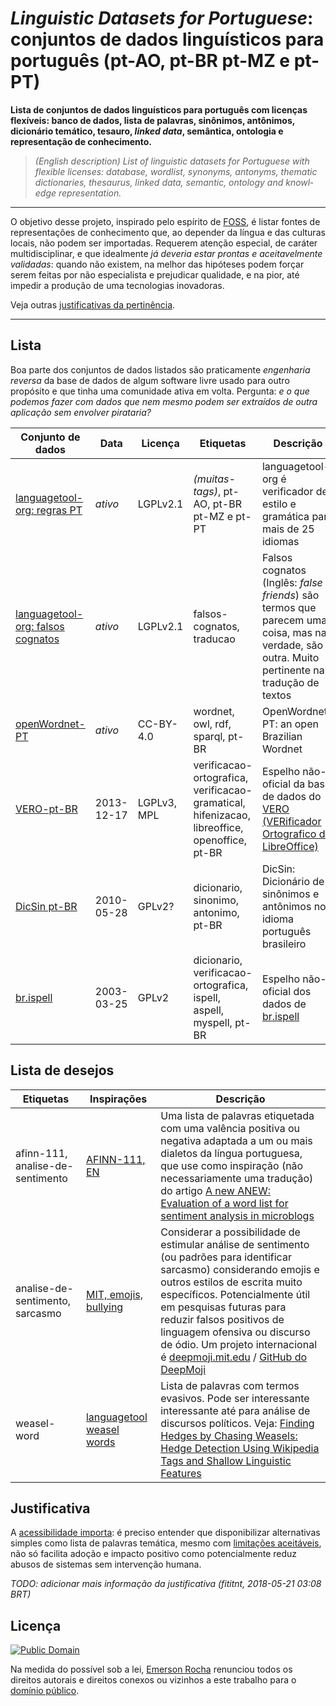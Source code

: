 # _Linguistic Datasets for Portuguese_: conjuntos de dados linguísticos para português (pt-AO, pt-BR pt-MZ e pt-PT)
**Lista de conjuntos de dados linguísticos para
português com licenças flexíveis: banco de dados, lista de palavras, sinônimos,
antônimos, dicionário temático, tesauro, _linked data_, semântica, ontologia e
representação de conhecimento.**

<blockquote><em lang="en">
(English description) List of linguistic datasets for Portuguese
with flexible licenses: database, wordlist, synonyms, antonyms,
thematic dictionaries, thesaurus, linked data, semantic, ontology and
knowledge representation.
</em></blockquote>

---

O objetivo desse projeto, inspirado pelo espírito de [FOSS](https://pt.wikipedia.org/wiki/Software_livre_e_de_c%C3%B3digo_aberto),
é listar fontes de representações de conhecimento que, ao depender da língua
e das culturas locais, não podem ser importadas. Requerem atenção especial, de
caráter multidisciplinar, e que idealmente _já deveria estar prontas e
aceitavelmente validadas_: quando não existem, na melhor das hipóteses podem
forçar serem feitas por não especialista e prejudicar qualidade, e na pior, até
impedir a produção de uma tecnologias inovadoras.

Veja outras [justificativas da pertinência](#justificativa).

<!--
Veja também [termos chave para inspirar pesquisas relacionadas](termos-chave.md).
-->

---

## Lista

Boa parte dos conjuntos de dados listados são praticamente _engenharia reversa_
da base de dados de algum software livre usado para outro propósito e que tinha
uma comunidade ativa em volta. Pergunta: _e o que podemos fazer com dados que
nem mesmo podem ser extraídos de outra aplicação sem envolver pirataria?_

| Conjunto de dados | Data | Licença | Etiquetas | Descrição |
| --- | --- | --- | --- | --- |
| [languagetool-org: regras PT](https://github.com/languagetool-org/languagetool/tree/master/languagetool-language-modules/pt/src/main/resources/org/languagetool/rules/pt) | _ativo_ | LGPLv2.1 |  _(muitas-tags)_, pt-AO, pt-BR pt-MZ e pt-PT | languagetool-org é verificador de estilo e gramática para mais de 25 idiomas |
| [languagetool-org: falsos cognatos](https://github.com/languagetool-org/languagetool/blob/master/languagetool-core/src/main/resources/org/languagetool/rules/false-friends.xml) | _ativo_ | LGPLv2.1 | falsos-cognatos, traducao | Falsos cognatos (Inglês: _false friends_) são termos que parecem uma coisa, mas na verdade, são outra. Muito pertinente na tradução de textos |
| [openWordnet-PT](https://github.com/own-pt/openWordnet-PT) | _ativo_ | CC-BY-4.0 | wordnet, owl, rdf, sparql, pt-BR | OpenWordnet-PT: an open Brazilian Wordnet |
| [VERO-pt-BR](https://github.com/fititnt/VERO-pt-BR_verificador-ortografico-portugues-brasileiro) | 2013-12-17 | LGPLv3, MPL | verificacao-ortografica, verificacao-gramatical, hifenizacao, libreoffice, openoffice, pt-BR | Espelho não-oficial da base de dados do [VERO (VERificador Ortografico do LibreOffice)](https://pt-br.libreoffice.org/projetos/vero) |
| [DicSin pt-BR](https://github.com/fititnt/DicSin-dicionario-sinonimos-portugues-brasileiro) | 2010-05-28 | GPLv2? | dicionario, sinonimo, antonimo, pt-BR | DicSin: Dicionário de sinônimos e antônimos no idioma português brasileiro |
| [br.ispell](https://github.com/fititnt/br.ispell-dicionario-portugues-brasileiro) | 2003-03-25 | GPLv2 | dicionario, verificacao-ortografica, ispell, aspell, myspell, pt-BR | Espelho não-oficial dos dados de [br.ispell](https://www.ime.usp.br/~ueda/br.ispell/) |

## Lista de desejos

<!--
Essa abordagem é útil a curto prazo, porém o
pensamento a médio e longo prazo poderia ativamente estimular que governos e
universidades desenvolvam conjunto de dados úteis
-->

| Etiquetas | Inspirações | Descrição |
| --- | --- | --- |
| afinn-111, analise-de-sentimento | [AFINN-111, EN](http://www2.imm.dtu.dk/pubdb/views/publication_details.php?id=6010) | Uma lista de palavras etiquetada com uma valência positiva ou negativa adaptada a um ou mais dialetos da língua portuguesa, que use como inspiração (não necessariamente uma tradução) do artigo [A new ANEW: Evaluation of a word list for sentiment analysis in microblogs](https://arxiv.org/abs/1103.2903) |
| analise-de-sentimento, sarcasmo | [MIT, emojis, bullying](https://www.digitaltrends.com/cool-tech/emojis-mit-algorithm-bullying/) | Considerar a possibilidade de estimular análise de sentimento (ou padrões para identificar sarcasmo) considerando emojis e outros estilos de escrita muito específicos. Potencialmente útil em pesquisas futuras para reduzir falsos positivos de linguagem ofensiva ou discurso de ódio. Um projeto internacional é [deepmoji.mit.edu](https://deepmoji.mit.edu/) / [GitHub do DeepMoji](https://github.com/bfelbo/DeepMoji) |
| weasel-word | [languagetool weasel words](https://github.com/languagetool-org/languagetool/blob/master/languagetool-language-modules/pt/src/main/resources/org/languagetool/rules/pt/weaselwords.txt) | Lista de palavras com termos evasivos. Pode ser interessante interessante até para análise de discursos políticos. Veja: [Finding Hedges by Chasing Weasels: Hedge Detection Using Wikipedia Tags and Shallow Linguistic Features](http://www.aclweb.org/anthology/P09-2044) |

## Justificativa
A [acessibilidade importa](acessibilidade.md): é preciso entender que
disponibilizar alternativas simples como lista de palavras temática, mesmo com
[limitações aceitáveis](limitacoes.md), não só facilita adoção e impacto
positivo como potencialmente reduz abusos de sistemas sem intervenção humana.

_TODO: adicionar mais informação da justificativa (fititnt, 2018-05-21 03:08 BRT)_

## Licença
[![Public Domain](https://i.creativecommons.org/p/zero/1.0/88x31.png)](UNLICENSE)

Na medida do possível sob a lei, [Emerson Rocha](https://github.com/fititnt)
renunciou todos os direitos autorais e direitos conexos ou vizinhos a este
trabalho para o [domínio público](UNLICENSE).
